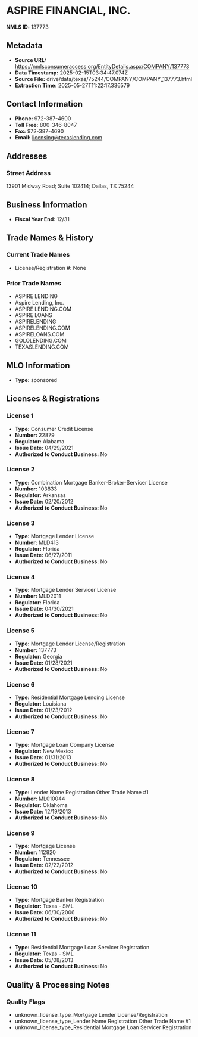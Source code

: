 # ASPIRE FINANCIAL, INC.

**NMLS ID:** 137773

## Metadata
- **Source URL:** https://nmlsconsumeraccess.org/EntityDetails.aspx/COMPANY/137773
- **Data Timestamp:** 2025-02-15T03:34:47.074Z
- **Source File:** drive/data/texas/75244/COMPANY/COMPANY_137773.html
- **Extraction Time:** 2025-05-27T11:22:17.336579

## Contact Information
- **Phone:** 972-387-4600
- **Toll Free:** 800-346-8047
- **Fax:** 972-387-4690
- **Email:** licensing@texaslending.com

## Addresses
### Street Address
13901 Midway Road; Suite 102414; Dallas, TX 75244

## Business Information
- **Fiscal Year End:** 12/31

## Trade Names & History
### Current Trade Names
- License/Registration #: None

### Prior Trade Names
- ASPIRE LENDING
- Aspire Lending, Inc.
- ASPIRE LENDING.COM
- ASPIRE LOANS
- ASPIRELENDING
- ASPIRELENDING.COM
- ASPIRELOANS.COM
- GOLOLENDING.COM
- TEXASLENDING.COM

## MLO Information
- **Type:** sponsored

## Licenses & Registrations

### License 1
- **Type:** Consumer Credit License
- **Number:** 22879
- **Regulator:** Alabama
- **Issue Date:** 04/29/2021
- **Authorized to Conduct Business:** No

### License 2
- **Type:** Combination Mortgage Banker-Broker-Servicer License
- **Number:** 103833
- **Regulator:** Arkansas
- **Issue Date:** 02/20/2012
- **Authorized to Conduct Business:** No

### License 3
- **Type:** Mortgage Lender License
- **Number:** MLD413
- **Regulator:** Florida
- **Issue Date:** 06/27/2011
- **Authorized to Conduct Business:** No

### License 4
- **Type:** Mortgage Lender Servicer License
- **Number:** MLD2011
- **Regulator:** Florida
- **Issue Date:** 04/30/2021
- **Authorized to Conduct Business:** No

### License 5
- **Type:** Mortgage Lender License/Registration
- **Number:** 137773
- **Regulator:** Georgia
- **Issue Date:** 01/28/2021
- **Authorized to Conduct Business:** No

### License 6
- **Type:** Residential Mortgage Lending License
- **Regulator:** Louisiana
- **Issue Date:** 01/23/2012
- **Authorized to Conduct Business:** No

### License 7
- **Type:** Mortgage Loan Company License
- **Regulator:** New Mexico
- **Issue Date:** 01/31/2013
- **Authorized to Conduct Business:** No

### License 8
- **Type:** Lender Name Registration Other Trade Name #1
- **Number:** ML010044
- **Regulator:** Oklahoma
- **Issue Date:** 12/19/2013
- **Authorized to Conduct Business:** No

### License 9
- **Type:** Mortgage License
- **Number:** 112820
- **Regulator:** Tennessee
- **Issue Date:** 02/22/2012
- **Authorized to Conduct Business:** No

### License 10
- **Type:** Mortgage Banker Registration
- **Regulator:** Texas - SML
- **Issue Date:** 06/30/2006
- **Authorized to Conduct Business:** No

### License 11
- **Type:** Residential Mortgage Loan Servicer Registration
- **Regulator:** Texas - SML
- **Issue Date:** 05/08/2013
- **Authorized to Conduct Business:** No

## Quality & Processing Notes
### Quality Flags
- unknown_license_type_Mortgage Lender License/Registration
- unknown_license_type_Lender Name Registration Other Trade Name #1
- unknown_license_type_Residential Mortgage Loan Servicer Registration
